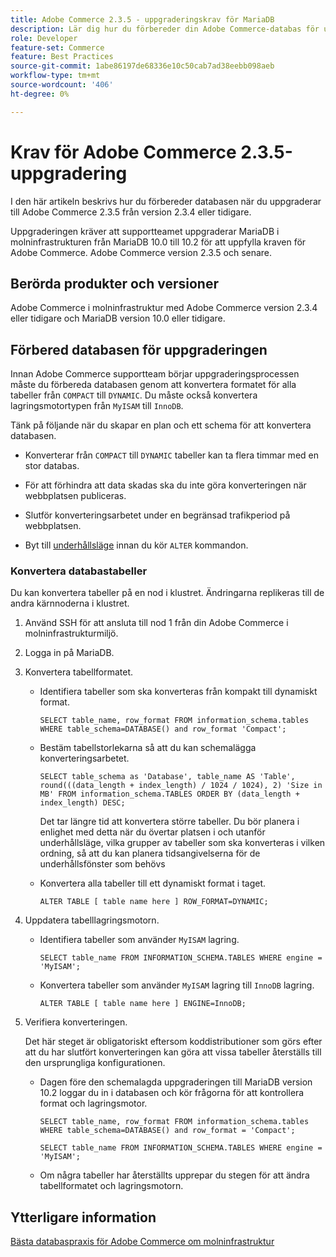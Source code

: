```yaml
---
title: Adobe Commerce 2.3.5 - uppgraderingskrav för MariaDB
description: Lär dig hur du förbereder din Adobe Commerce-databas för uppgradering från Adobe Commerce 2.3.5.
role: Developer
feature-set: Commerce
feature: Best Practices
source-git-commit: 1abe86197de68336e10c50cab7ad38eebb098aeb
workflow-type: tm+mt
source-wordcount: '406'
ht-degree: 0%

---
```



# Krav för Adobe Commerce 2.3.5-uppgradering

I den här artikeln beskrivs hur du förbereder databasen när du uppgraderar till Adobe Commerce 2.3.5 från version 2.3.4 eller tidigare.

Uppgraderingen kräver att supportteamet uppgraderar MariaDB i molninfrastrukturen från MariaDB 10.0 till 10.2 för att uppfylla kraven för Adobe Commerce. Adobe Commerce version 2.3.5 och senare.

## Berörda produkter och versioner

Adobe Commerce i molninfrastruktur med Adobe Commerce version 2.3.4 eller tidigare och MariaDB version 10.0 eller tidigare.

## Förbered databasen för uppgraderingen

Innan Adobe Commerce supportteam börjar uppgraderingsprocessen måste du förbereda databasen genom att konvertera formatet för alla tabeller från `COMPACT` till `DYNAMIC`. Du måste också konvertera lagringsmotortypen från `MyISAM` till `InnoDB`.

Tänk på följande när du skapar en plan och ett schema för att konvertera databasen.

- Konverterar från `COMPACT` till `DYNAMIC` tabeller kan ta flera timmar med en stor databas.

- För att förhindra att data skadas ska du inte göra konverteringen när webbplatsen publiceras.

- Slutför konverteringsarbetet under en begränsad trafikperiod på webbplatsen.

- Byt till [underhållsläge](../../../installation/tutorials/maintenance-mode.md) innan du kör `ALTER` kommandon.

### Konvertera databastabeller

Du kan konvertera tabeller på en nod i klustret. Ändringarna replikeras till de andra kärnnoderna i klustret.

1. Använd SSH för att ansluta till nod 1 från din Adobe Commerce i molninfrastrukturmiljö.

1. Logga in på MariaDB.

1. Konvertera tabellformatet.

   - Identifiera tabeller som ska konverteras från kompakt till dynamiskt format.

      ```mysql
      SELECT table_name, row_format FROM information_schema.tables WHERE table_schema=DATABASE() and row_format 'Compact';
      ```

   - Bestäm tabellstorlekarna så att du kan schemalägga konverteringsarbetet.

      ```mysql
      SELECT table_schema as 'Database', table_name AS 'Table', round(((data_length + index_length) / 1024 / 1024), 2) 'Size in MB' FROM information_schema.TABLES ORDER BY (data_length + index_length) DESC;
      ```

      Det tar längre tid att konvertera större tabeller. Du bör planera i enlighet med detta när du övertar platsen i och utanför underhållsläge, vilka grupper av tabeller som ska konverteras i vilken ordning, så att du kan planera tidsangivelserna för de underhållsfönster som behövs

   - Konvertera alla tabeller till ett dynamiskt format i taget.

      ```mysql
      ALTER TABLE [ table name here ] ROW_FORMAT=DYNAMIC;
      ```

1. Uppdatera tabelllagringsmotorn.

   - Identifiera tabeller som använder `MyISAM` lagring.

      ```mysql
      SELECT table_name FROM INFORMATION_SCHEMA.TABLES WHERE engine = 'MyISAM';
      ```

   - Konvertera tabeller som använder `MyISAM` lagring till `InnoDB` lagring.

      ```mysql
      ALTER TABLE [ table name here ] ENGINE=InnoDB;
      ```

1. Verifiera konverteringen.

   Det här steget är obligatoriskt eftersom koddistributioner som görs efter att du har slutfört konverteringen kan göra att vissa tabeller återställs till den ursprungliga konfigurationen.

   - Dagen före den schemalagda uppgraderingen till MariaDB version 10.2 loggar du in i databasen och kör frågorna för att kontrollera format och lagringsmotor.

      ```mysql
      SELECT table_name, row_format FROM information_schema.tables WHERE table_schema=DATABASE() and row_format = 'Compact';
      ```

      ```mysql
      SELECT table_name FROM INFORMATION_SCHEMA.TABLES WHERE engine = 'MyISAM';
      ```

   - Om några tabeller har återställts upprepar du stegen för att ändra tabellformatet och lagringsmotorn.

## Ytterligare information

[Bästa databaspraxis för Adobe Commerce om molninfrastruktur](../planning/database-on-cloud.md)

